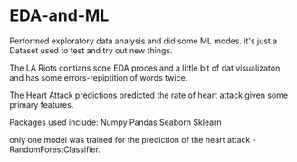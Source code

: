 # EDA-and-ML
Performed exploratory data analysis and did some ML modes. it's just a Dataset used to test and try out new things.

The LA Riots contians sone EDA proces  and a little bit of dat visualizaton and has some errors-repiptition of words twice.

The Heart Attack predictions predicted the rate of heart attack given some primary features.

Packages used include:
Numpy
Pandas
Seaborn
Sklearn 

only one model was trained for the prediction of the heart attack - RandomForestClassifier.
